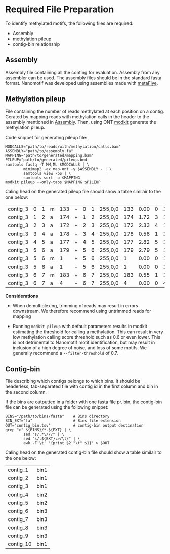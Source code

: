 # Required File Preparation

To identify methylated motifs, the following files are required: 
- Assembly
- methylation pileup
- contig-bin relationship

## Assembly

Assembly file containing all the conting for evaluation.
Assembly from any assembler can be used. 
The assembly files should be in the standard fasta format. Nanomotif was developed using assemblies made with [metaFlye](https://github.com/fenderglass/Flye). 


## Methylation pileup
File containing the number of reads methylated at each position on a contig.
Gerated by mapping reads with methylation calls in the header to the assembly mentioned in [Assembly](####Assembly). Then, using ONT [modkit](https://github.com/nanoporetech/modkit/blob/master/book/src/advanced_usage.md#pileup) generate the methylation pileup. 


Code snippet for generating pileup file:
```shell
MODCALLS="path/to/reads/with/methylation/calls.bam"
ASSEMBLY="path/to/assembly.fa"
MAPPING="path/to/generated/mapping.bam"
PILEUP="path/to/generated/pileup.bed
samtools fastq -T MM,ML $MODCALLS | \
        minimap2 -ax map-ont -y $ASSEMBLY - | \
        samtools view -bS | \
        samtools sort -o $MAPPING
modkit pileup --only-tabs $MAPPING $PILEUP
```



Caling head on the generated pileup file should show a table similair to the one below:

|    |  |  |  |  |  |  |  | |  |  |  |  |  |  |  |  |  |
|-|-|-|-|-|-|-|-|-|-|-|-|-|-|-|-|-|-|
| contig_3 | 0     | 1   | m    | 133    | -      | 0      | 1    | 255,0,0   | 133  | 0.00  | 0    | 133    | 0       | 0          | 6    | 0          | 0     |
| contig_3 | 1     | 2   | a    | 174    | +      | 1      | 2    | 255,0,0   | 174  | 1.72  | 3    | 171    | 0       | 0          | 3    | 0          | 0     |
| contig_3 | 2     | 3   | a    | 172    | +      | 2      | 3    | 255,0,0   | 172  | 2.33  | 4    | 168    | 0       | 0          | 7    | 0          | 0     |
| contig_3 | 3     | 4   | a    | 178    | +      | 3      | 4    | 255,0,0   | 178  | 0.56  | 1    | 177    | 0       | 0          | 2    | 0          | 0     |
| contig_3 | 4     | 5   | a    | 177    | +      | 4      | 5    | 255,0,0   | 177  | 2.82  | 5    | 172    | 0       | 0          | 5    | 0          | 0     |
| contig_3 | 5     | 6   | a    | 179    | +      | 5      | 6    | 255,0,0   | 179  | 2.79  | 5    | 174    | 0       | 0          | 3    | 2          | 0     |
| contig_3 | 5     | 6   | m    | 1      | +      | 5      | 6    | 255,0,0   | 1    | 0.00  | 0    | 1      | 0       | 0          | 3    | 180        | 0     |
| contig_3 | 5     | 6   | a    | 1      | -      | 5      | 6    | 255,0,0   | 1    | 0.00  | 0    | 1      | 0       | 0          | 0    | 156        | 0     |
| contig_3 | 6     | 7   | m    | 183    | +      | 6      | 7    | 255,0,0   | 183  | 0.55  | 1    | 182    | 0       | 0          | 1    | 0          | 0     |
| contig_3 | 6     | 7   | a    | 4      | -      | 6      | 7    | 255,0,0   | 4    | 0.00  | 0    | 4      | 0       | 0          | 0    | 153        | 0     |



**Considerations**

- When demultiplexing, trimming of reads may result in errors downstream. We therefore recommend using untrimmed reads for mapping

- Running `modkit pileup` with default parameters results in modkit estimating the threshold for calling a methylation. This can result in very low methylation calling score threshold such as 0.6 or even lower. This is not detrimental to Nanomotif motif identification, but may result in inclusion of a high degree of noise, and loss of some motifs. We generally recommend a `--filter-threshold` of 0.7. 

## Contig-bin
File describing which contigs belongs to which bins. It should be headerless, tab-separated file with contig id in the first column and bin in the second column. 


If the bins are outputted in a folder with one fasta file pr. bin, the contig-bin file can be generated using the following snippet:
```shell
BINS="/path/to/bins/fasta"    # Bins directory
BIN_EXT="fa"                  # Bins file extension
OUT="contig_bin.tsv"          # contig-bin output destination
grep ">" ${BINS}/*.${EXT} | \
        sed "s/.*\///" | \
        sed "s/.${EXT}:>/\t/" | \
        awk -F'\t' '{print $2 "\t" $1}' > $OUT
```
Caling head on the generated contig-bin file should show a table similair to the one below:

| | |
|-|-|
| contig_1 |        bin1 |
| contig_2 |        bin1 |
| contig_3 |        bin1 |
| contig_4 |        bin2 |
| contig_5 |        bin2 |
| contig_6 |        bin3 |
| contig_7 |        bin3 |
| contig_8 |        bin3 |
| contig_9 |        bin3 |
| contig_10 |       bin1 |